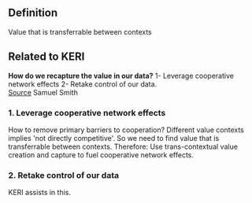 ## Definition
Value that is transferrable between contexts

## Related to KERI
**How do we recapture the value in our data?** 1- Leverage cooperative network effects 2- Retake control of our data. \
[Source](https://github.com/SmithSamuelM/Papers/blob/master/presentations/NonconformistKeynoteWeb20200702.pdf) Samuel Smith

### 1. Leverage cooperative network effects
How to remove primary barriers to cooperation? Different value contexts implies 'not directly competitive'. So we need to find value that is transferrable between contexts. Therefore: Use trans-contextual value creation and capture to fuel cooperative network effects.

### 2. Retake control of our data
KERI assists in this.


